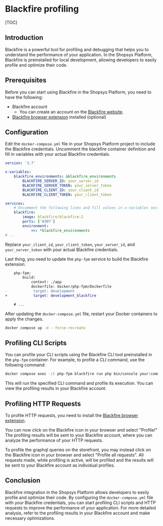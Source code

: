 # Blackfire profiling

[TOC]

## Introduction

Blackfire is a powerful tool for profiling and debugging that helps you to understand the performance of your application.
In the Shopsys Platform, Blackfire is preinstalled for local development, allowing developers to easily profile and optimize their code.

## Prerequisites

Before you can start using Blackfire in the Shopsys Platform, you need to have the following:

- Blackfire account
    - You can create an account on the [Blackfire website](https://blackfire.io/).
- [Blackfire browser extension](https://docs.blackfire.io/integrations/browsers/index) installed (optional)

## Configuration

Edit the `docker-compose.yml` file in your Shopsys Platform project to include the Blackfire credentials.
Uncomment the blackfire container definition and fill in variables with your actual Blackfire credentials.

```yaml
version: '3.7'

x-variables:
    blackfire_environments: &blackfire_environments
        BLACKFIRE_SERVER_ID: your_server_id
        BLACKFIRE_SERVER_TOKEN: your_server_token
        BLACKFIRE_CLIENT_ID: your_client_id
        BLACKFIRE_CLIENT_TOKEN: your_client_token

services:
    # Uncomment the following lines and fill values in x-variables section to enable Blackfire
    blackfire:
        image: blackfire/blackfire:2
        ports: ['8307']
        environment:
            <<: *blackfire_environments
# ...
```

Replace `your_client_id`, `your_client_token`, `your_server_id`, and `your_server_token` with your actual Blackfire credentials.

Last thing, you need to update the `php-fpm` service to build the Blackfire extension.

```diff
    php-fpm:
        build:
            context: ./app
            dockerfile: docker/php-fpm/Dockerfile
-            target: development
+            target: development_blackfire

    # ...
```

After updating the `docker-compose.yml` file, restart your Docker containers to apply the changes.

```bash
docker compose up -d --force-recreate
```

## Profiling CLI Scripts

You can profile your CLI scripts using the Blackfire CLI tool preinstalled in the `php-fpm` container.
For example, to profile a CLI command, use the following command:

```bash
docker compose exec -it php-fpm blackfire run php bin/console your:command
```

This will run the specified CLI command and profile its execution.
You can view the profiling results in your Blackfire account.

## Profiling HTTP Requests

To profile HTTP requests, you need to install the [Blackfire browser extension](https://docs.blackfire.io/integrations/browsers/index).

You can now click on the Blackfire icon in your browser and select "Profile!"
The profiling results will be sent to your Blackfire account, where you can analyze the performance of your HTTP requests.

To profile the graphql queries on the storefront, you may instead click on the Blackfire icon in your browser and select "Profile all requests".
All requests made, while profiling is active, will be profiled and the results will be sent to your Blackfire account as individual profiles.

## Conclusion

Blackfire integration in the Shopsys Platform allows developers to easily profile and optimize their code.
By configuring the `docker-compose.yml` file with your Blackfire credentials, you can start profiling CLI scripts and HTTP requests to improve the performance of your application.
For more detailed analysis, refer to the profiling results in your Blackfire account and make necessary optimizations.
